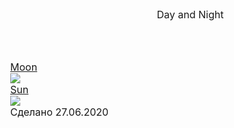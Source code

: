 <!DOCTYPE html>
<html lang="ru">
  <head>
    <meta charset="UTF-8" />
    <meta name="viewport" content="width=device-width, initial-scale=1.0" />
    <title>Project</title>
    <style>
      body,
h1,
h2,
h3,
h4,
p,
a {
  margin: 0;
  font-size: 100%;
  font-weight: normal;
}

.title-text {
  text-align: center;
  font-weight: 500;
  font-size: 40px;
  font-family: cursive;
  margin-top: 10px;
}

.content {
  margin: 50px auto 50px;
  font-size: 0;
  width: 800px;
}

.card {
  display: inline-block;
  box-shadow: 5px 5px 5px rgba(250, 50, 50, 0.5);
  margin-bottom: 50px;
  width: 320px;
  margin-right: 72px;
  padding: 20px;
  border: 2px double red;
}

.card:hover {
  box-shadow: 7px 7px 3px rgba(220, 0, 0, 0.8);
}

.no {
  margin-right: 0;
}

.title {
  color: black;
  font-size: 20px;
  text-align: center;
  font-weight: 600;
  margin-bottom: 5px;
  font-family: cursive;
}

.card-image {
  width: 100%;
  margin-bottom: 15px;
}

.footer {
  height: 200px;
  background-color: #000;
  display: flex;
}

.footer-title {
  color: #fff;
  font-size: 20px;
  margin: auto;
}
    </style>
  </head>
  <body>
    <header class="header">
      <h1 class="title-text">Day and Night</h1>
    </header>
    <section class="content">
      <a href="http://htmlbook.ru/html"
        ><div class="card">
          <h1 class="title">Moon</h1>
          <img
            src="photo-1563630381190-77c336ea545a.jpg"
            class="card-image"
          /></div
      ></a>
      <a href="https://webref.ru/css"
        ><div class="card no">
          <h1 class="title">Sun</h1>
          <img
            src="photo-1532767153582-b1a0e5145009.jpg"
            class="card-image"
          /></div
      ></a>
    </section>
    <footer class="footer">
      <h4 class="footer-title">Сделано 27.06.2020</h4>
    </footer>
  </body>
</html>
